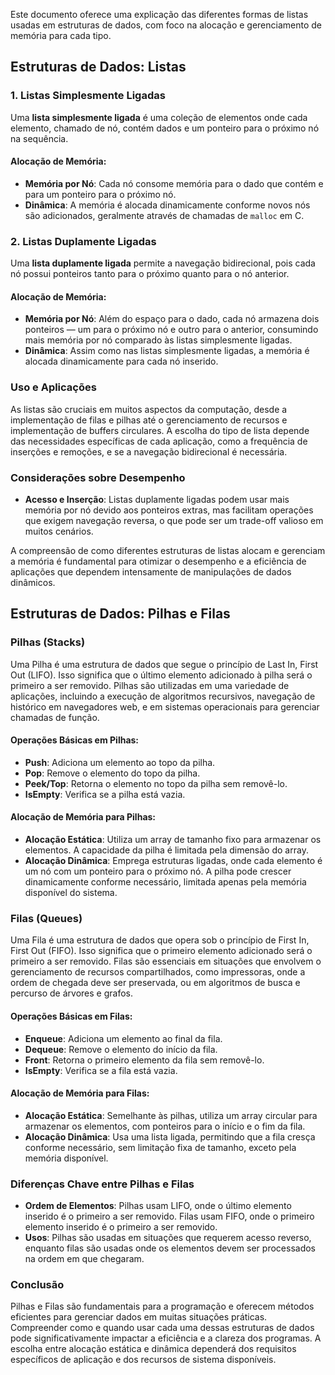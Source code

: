 Este documento oferece uma explicação das diferentes formas de listas usadas em estruturas de dados, com foco na alocação e gerenciamento de memória para cada tipo.

## Estruturas de Dados: Listas

### 1. Listas Simplesmente Ligadas

Uma **lista simplesmente ligada** é uma coleção de elementos onde cada elemento, chamado de nó, contém dados e um ponteiro para o próximo nó na sequência.

#### Alocação de Memória:
- **Memória por Nó**: Cada nó consome memória para o dado que contém e para um ponteiro para o próximo nó.
- **Dinâmica**: A memória é alocada dinamicamente conforme novos nós são adicionados, geralmente através de chamadas de `malloc` em C.

### 2. Listas Duplamente Ligadas

Uma **lista duplamente ligada** permite a navegação bidirecional, pois cada nó possui ponteiros tanto para o próximo quanto para o nó anterior.

#### Alocação de Memória:
- **Memória por Nó**: Além do espaço para o dado, cada nó armazena dois ponteiros — um para o próximo nó e outro para o anterior, consumindo mais memória por nó comparado às listas simplesmente ligadas.
- **Dinâmica**: Assim como nas listas simplesmente ligadas, a memória é alocada dinamicamente para cada nó inserido.

### Uso e Aplicações

As listas são cruciais em muitos aspectos da computação, desde a implementação de filas e pilhas até o gerenciamento de recursos e implementação de buffers circulares. A escolha do tipo de lista depende das necessidades específicas de cada aplicação, como a frequência de inserções e remoções, e se a navegação bidirecional é necessária.

### Considerações sobre Desempenho

- **Acesso e Inserção**: Listas duplamente ligadas podem usar mais memória por nó devido aos ponteiros extras, mas facilitam operações que exigem navegação reversa, o que pode ser um trade-off valioso em muitos cenários.

A compreensão de como diferentes estruturas de listas alocam e gerenciam a memória é fundamental para otimizar o desempenho e a eficiência de aplicações que dependem intensamente de manipulações de dados dinâmicos.

## Estruturas de Dados: Pilhas e Filas

### Pilhas (Stacks)

Uma Pilha é uma estrutura de dados que segue o princípio de Last In, First Out (LIFO). Isso significa que o último elemento adicionado à pilha será o primeiro a ser removido. Pilhas são utilizadas em uma variedade de aplicações, incluindo a execução de algoritmos recursivos, navegação de histórico em navegadores web, e em sistemas operacionais para gerenciar chamadas de função.

#### Operações Básicas em Pilhas:
- **Push**: Adiciona um elemento ao topo da pilha.
- **Pop**: Remove o elemento do topo da pilha.
- **Peek/Top**: Retorna o elemento no topo da pilha sem removê-lo.
- **IsEmpty**: Verifica se a pilha está vazia.

#### Alocação de Memória para Pilhas:
- **Alocação Estática**: Utiliza um array de tamanho fixo para armazenar os elementos. A capacidade da pilha é limitada pela dimensão do array.
- **Alocação Dinâmica**: Emprega estruturas ligadas, onde cada elemento é um nó com um ponteiro para o próximo nó. A pilha pode crescer dinamicamente conforme necessário, limitada apenas pela memória disponível do sistema.

### Filas (Queues)

Uma Fila é uma estrutura de dados que opera sob o princípio de First In, First Out (FIFO). Isso significa que o primeiro elemento adicionado será o primeiro a ser removido. Filas são essenciais em situações que envolvem o gerenciamento de recursos compartilhados, como impressoras, onde a ordem de chegada deve ser preservada, ou em algoritmos de busca e percurso de árvores e grafos.

#### Operações Básicas em Filas:
- **Enqueue**: Adiciona um elemento ao final da fila.
- **Dequeue**: Remove o elemento do início da fila.
- **Front**: Retorna o primeiro elemento da fila sem removê-lo.
- **IsEmpty**: Verifica se a fila está vazia.

#### Alocação de Memória para Filas:
- **Alocação Estática**: Semelhante às pilhas, utiliza um array circular para armazenar os elementos, com ponteiros para o início e o fim da fila.
- **Alocação Dinâmica**: Usa uma lista ligada, permitindo que a fila cresça conforme necessário, sem limitação fixa de tamanho, exceto pela memória disponível.

### Diferenças Chave entre Pilhas e Filas

- **Ordem de Elementos**: Pilhas usam LIFO, onde o último elemento inserido é o primeiro a ser removido. Filas usam FIFO, onde o primeiro elemento inserido é o primeiro a ser removido.
- **Usos**: Pilhas são usadas em situações que requerem acesso reverso, enquanto filas são usadas onde os elementos devem ser processados na ordem em que chegaram.

### Conclusão

Pilhas e Filas são fundamentais para a programação e oferecem métodos eficientes para gerenciar dados em muitas situações práticas. Compreender como e quando usar cada uma dessas estruturas de dados pode significativamente impactar a eficiência e a clareza dos programas. A escolha entre alocação estática e dinâmica dependerá dos requisitos específicos de aplicação e dos recursos de sistema disponíveis.

